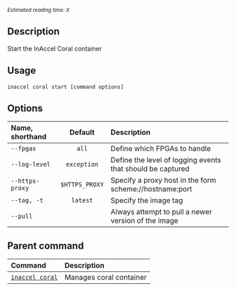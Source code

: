 *<small id="time">Estimated reading time: X</small>*

## Description

Start the InAccel Coral container

## Usage

```text
inaccel coral start [command options]
```

## Options

| Name, shorthand   | Default          | Description                                                |
| :---------------- | :--------------: | :--------------------------------------------------------- |
| ` --fpgas `       | ` all `          | Define which FPGAs to handle                               |
| ` --log-level `   | ` exception `    | Define the level of logging events that should be captured |
| ` --https-proxy ` | ` $HTTPS_PROXY ` | Specify a proxy host in the form scheme://hostname:port    |
| ` --tag, -t `     | ` latest `       | Specify the image tag                                      |
| ` --pull `        |                  | Always attempt to pull a newer version of the image        |

## Parent command

| Command                         | Description             |
| :------------------------------ | :---------------------- |
| [` inaccel coral `](command.md) | Manages coral container |
